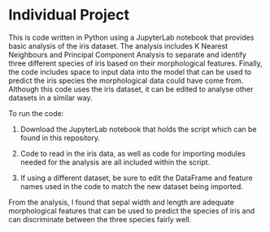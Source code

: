 # Individual Project

This is code written in Python using a JupyterLab notebook that provides basic analysis of the iris dataset. The analysis includes K Nearest Neighbours and Principal Component Analysis to separate and identify three different species of iris based on their morphological features. Finally, the code includes space to input data into the model that can be used to predict the iris species the morphological data could have come from. Although this code uses the iris dataset, it can be edited to analyse other datasets in a similar way.

To run the code:

1. Download the JupyterLab notebook that holds the script which can be found in this repository.

2. Code to read in the iris data, as well as code for importing modules needed for the analysis are all included within the script.

3. If using a different dataset, be sure to edit the DataFrame and feature names used in the code to match the new dataset being imported.

From the analysis, I found that sepal width and length are adequate morphological features that can be used to predict the species of iris and can discriminate between the three species fairly well. 

